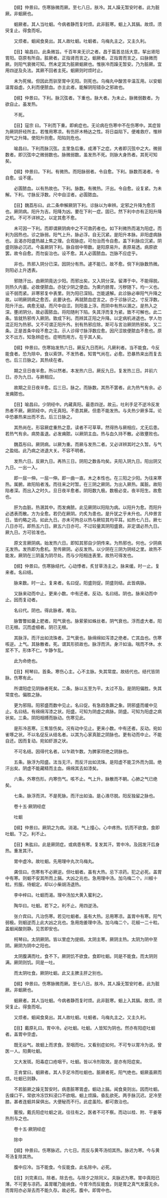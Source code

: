 <!-- { "loadSidebar": true } -->
　　【纲】仲景曰。伤寒脉微而厥。至七八日。肤冷。其人躁无暂安时者。此为脏厥。非蛔厥也。

　　蛔厥者。其人当吐蛔。今病者静而复时烦。此非脏寒。蛔上入其膈。故烦。须臾复止。得食而呕。

　　又烦者。蛔闻食臭出。其人故吐蛔。吐蛔者。乌梅丸主之。又主久利。

　　【目】喻昌曰。此条微旨。千百年来无识之者。昌于篇首总括大意。挈出肾阳胃阳。窃原有所自。脏厥者。正指肾而言之。蛔厥者。正指胃而言之。曰脉微而厥。则阳气衰微可知。然未定其为脏厥蛔厥也。惟肤冷而躁无暂安。乃为脏厥。宜用四逆及灸法。其厥不回者主死。蛔厥则时烦时止。

　　未为死候。但因此而驯至胃中无阳。则死也。乌梅丸中酸苦辛温互用。以安蛔温胃益虚。久利而便脓血。亦主此者。能解阴阳错杂之邪故也。

　　【纲】仲景曰。下利。脉沉弦者。下重也。脉大者。为未止。脉微弱数者。为欲自止。虽发热。

　　不死。

　　【目】寇宗 曰。下利而下重。即痢症也。无论病在伤寒中不在伤寒中。其症皆为厥阴肝经所主。若惟用寒凉。有伤肝木畅达之性。将日益陷下。便难救疗。惟辨阳气之升降。使阳升则愈。阳陷则危也。

　　喻昌曰。下利而脉沉弦。主里急后重。成滞下之症。大者即沉弦中之大。微弱数者。即沉弦中之微弱数也。脉微弱数。虽发热不死。则脉大身热者。其死可知矣。

　　【纲】仲景曰。下利。有微热。而阳脉弱者。令自愈。下利。脉数而渴者。令自愈。设不瘥。

　　必圊脓血。以有热故也。下利。脉数。有微热。汗出。令自愈。设复紧。为未解。下利。寸脉反浮数。尺中自涩者。必圊脓血。

　　【目】魏荔彤曰。此二条申解厥阴下利。诊脉以为审辨。定邪之升降为愈否也。厥阴病。阳升为吉。阳降为凶。要在下利一症。固已。然下利中亦有正阳升降之机。不可不详辨之。以定其愈不愈。

　　未可因一下利。而即谓厥阴病中之不可救药者也。如下利微热而渴为阳症。而利为因热也。诊之脉弱。阳气上升。脉必浮。自无沉紧。是阳升本脉。非阳虚病脉也。且渴亦阳盛热越上焦之理。合观脉症。可勿治而令自愈。盖下利脉应沉紧。阴盛则脉必沉迟。今虽厥阴下利。脉自弱中带数。是阳原易升。表原易透。病原欲罢。故令自愈。而勿妄治也。设不愈。其人必圊脓血。岂脉不应症乎。

　　非也。热邪入阴分已深。因阴分有热。遽不能已。故不愈。倘下利脉数热微。则阳必上升透表。

　　邪随汗出。由厥阴竟达少阳。而邪出矣。又入阴分深。留滞于中。不能得脱。则热久内蓄。必致便脓血。亦犹少阴之便血。为熏灼肠胃。污秽随下。均一义也。设不弱而紧。非寒邪复中表里。则为阳已深陷。岂能遽解。此诊脉必审阳气升降之故。以明厥阴病之愈否。此要诀也。再就脓血症言之。亦于诊脉识之。寸反浮数。阳升汗出。病愈无疑。而尺中自涩。则阳虽上浮。而阴中有热以溷之。是热入之深。壅闭阴分。故必圊脓血。将阳随利下陷。失其浮而复为紧。致不可解也。此二条。皆就热邪传入厥阴。致成下利。而辨其正阳之升降。以定病机进退也。学人勿混正阳为热邪。又不可谓正阳升外。别有热邪应除。斯可与言治厥阴热邪矣。又二条。正是首条中段不愈之注。示人诊得寸脉浮数应愈。因尺涩故便脓血不愈也。原文不出方。知急辨症也。症明而用方。在乎其人矣。

　　【纲】仲景曰。伤寒始发热六日。厥反九日而利。凡厥利者。当不能食。今反能食者。恐为除中。食以索饼。不发热者。知胃气尚在。必愈。恐暴热来出而复去也。后三日脉之。其热续在者。

　　期之旦日夜半愈。所以然者。本发热六日。厥反九日。复发热三日。并前六日。亦为九日。与厥相应。

　　故期之旦日夜半愈。后三日。脉之。而脉数。其热不罢者。此为热气有余。必发痈脓也。

　　【目】喻昌曰。少阴经中。内藏真阳。最患四逆。故云。吐利手足不逆冷反发热者不厥。厥阴经中。内无真阳。不患其厥。但患不能发热。与夫热少厥多耳。论中恐暴热来出而不去。后三日脉之。

　　其热尚在。形容厥症重热之意。读者不可草草。然得热与厥相应。尤无后患。若热气有余。病势虽退。必发痈脓。以厥阴主血。热与血久持不散。必致壅败也。

　　魏荔彤曰。厥阴病。以厥为重。而厥与发热二者。又必详辨其时之久暂。与气之盈绌。此乃病之进退大关。不容不明者。

　　发热六日。反厥九日。再热三日。阴阳之数各均矣。夫阳入阴九日。阳出阴又九日。一出一入。

　　即一屈一伸。一屈一伸。即一曲一直。木之本性也。在三阳之少阳。为往来寒热。属腑。故阳陷者浅。而往来之时暂。在三阴之厥阴。为出入厥热。属脏。故阳陷者深。而出入之时久。旦日夜半愈者。阴阳数九极。数极必变。夜半阳生。故愈也。

　　肝为血脏。热溷其中。而发痈脓。此见厥阴以阳陷为病。以阳升为愈。而阳升必透表而散。方为全愈。若仍在厥阴。灼炙为患也。是升犹之乎未升也。凡仲景言日。皆约略之词。如此九日。亦未可拘总以热与厥较其均平耳。如热七八日。厥七八日亦可。即热五六日。厥五六日亦可。不过较量其阴阳盛衰。非定谓必热九日。厥九日。方可验准也。

　　原文言厥阴病。始发热六日。即知其邪自少阴传来。为热邪也。何也。少阴病无发热。发热即为愈机。至传厥阴。必反发热。以少阴在三阴为阴经之里。故热不能发。厥阴在三阴虽为阴尽处。而与少阳相连表里。故热可得发也。

　　【纲】仲景曰。伤寒脉结代。心动悸者。炙甘草汤主之。脉来缓。时一止。复来者。名曰结。

　　脉来数。时一止。复来者。名曰促。阳盛则促。阴盛则结。此皆病脉。

　　又脉来动而中止。更来小数。中有还者。反动。名曰结。阴也。脉来动而中止。因而复动者。

　　名曰代。阴也。得此脉者。难治。

　　脉瞥瞥如羹上肥者。阳气衰也。脉萦萦如蛛丝者。阴气衰也。浮而虚大者。阳已无根。沉而虚细者。阴已无根。

　　其脉浮。而汗出如流珠者。卫气衰也。脉绵绵如泻漆之绝者。亡其血也。伤寒咳逆。上气。其脉散者。死。谓其形损故也。脉浮而洪。身汗如油。喘而不休。水浆不下。形体不仁。乍静乍乱。

　　此为命绝也。

　　【目】柯琴曰。首条。寒伤心主。心不主脉。失其常度。故结代也。结代皆阴脉。伤寒有此。

　　所谓阳症见阴脉者死矣。二条。脉以五至为平。太过不及。是阴阳偏胜。失其常度也。偏胜之脉。

　　更为邪阻。阳邪盛而数中见止。名曰促。有急趋急蹶之象。阴邪盛而缓中见止。名曰结。有绵绵泻漆之状。阳盛。可知为阴虚之病脉。阴盛。可知为阳虚之病状矣。三条。阴阳相搏而脉动。伤寒见此。

　　是形冷恶寒。三焦皆伤矣。况有动中见止。更来小数。中有还者。反动。宛如雀啄之状。不以名促反从结名者。以其为心家真脏之阴脉也。更有动而中止。不能自还。因而复动。宛如虾游之状。

　　不可名结。因得代名者。以乍疏乍数。为脾家将绝之阴脉也。

　　五条。脉浮为阳盛。法当无汗。而反汗出如流珠。是阳虚不能卫外而为固。绝汗出矣。阴虚不能藏精而主血。绵绵其去如漆矣。

　　六条。外寒伤形。内寒伤气。咳不止。气上升。脉散而不朝。心肺之气已绝矣。

　　七条。脉浮而洪。不是死脉。而汗出如油。是心液尽脱。阳反独留之脉也。

　　卷十五·厥阴经症

　　吐蛔

　　【纲】仲景曰。厥阴之为病。消渴。气上撞心。心中疼热。饥而不欲食。食即吐蛔。下之。利不止。

　　【目】朱肱曰。此是厥阴症。或病患有寒。复发其汗。胃中冷。及因发汗后身热。重发其汗。

　　胃中虚冷。故吐蛔。先用理中丸次乌梅丸。

　　龚信曰。伤寒有不必厥逆。但吐蛔者。虽有大热。忌下凉药。犯之必死。盖胃中有寒。则蛔不安其所而上膈。大凶之兆也。急用理中汤。加乌梅二个。川椒十粒。煎服。待蛔定。却以小柴胡汤退热。

　　李中梓曰。吐蛔而渴。理中汤加大黄入蜜利之。

　　陶华曰。吐蛔。若下之。利不止。用四逆汤。

　　张介宾曰。凡治伤寒。若见吐蛔者。虽有大热。忌用寒凉。盖胃中有寒。阳气弱极。则蛔逆而上此大凶之兆也。急用炮姜理中汤。加乌梅二个。花椒一二十粒。盖蛔闻酸则静。见苦即安也。

　　柯琴曰。太阴厥阴。皆以里症为提纲。太阴主寒。厥阴主热。太阴为阴中至阴。厥阴为阴中之阳也。

　　太阴腹满而吐。食不下。厥阴饥不欲食。食即吐蛔。同是不能食。而太阴则满。厥阴则饥。同是一吐。

　　而太阴吐食。厥阴吐蛔。此又主脾主肝之别也。

　　【纲】仲景曰。伤寒脉微而厥。至七八日。肤冷。其人躁无暂安时者。此为脏厥。非蛔厥也。

　　蛔厥者。其人当吐蛔。今病者静而复时烦。此非脏寒。蛔上入其膈。故烦。须臾复止。得食而呕。

　　又烦者。蛔闻食臭出。其人故吐蛔。吐蛔者。乌梅丸主之。又主久利。

　　【目】戴原礼曰。胃中冷。必吐蛔。吐蛔。人皆知为阴也。然亦有阳症吐蛔者。盖胃中空虚。

　　既无谷气。故蛔上而求食。至咽而吐。又看别症如何。不可专以胃冷为说。曾医一人。阳黄吐蛔。

　　又大发斑。阳毒症口疮咽干。吐蛔。皆以冷剂取效。是亦有阳症矣。

　　王肯堂曰。蛔厥者。其人手足冷而吐蛔也。脏厥者死。阳气绝也。蛔厥虽厥而烦。吐蛔已则静。

　　不若脏厥之躁无暂安时。病患脏寒胃虚。蛔动上膈。闻食臭则出。因而吐蛔。舌燥口干。常欲冷冻饮料浸口不欲咽。蛔上烦躁。昏乱欲死。两手脉沉迟。足冷至膝。甚者连蛔并屎俱出。大便秘而不行。此症虽险。都可救治也。

　　鳌按。戴氏阳症吐蛔之说。往往有之。医者不可不察。而动以桂、附、干姜等热剂与之也。

　　卷十五·厥阴经症

　　除中

　　【纲】仲景曰。伤寒脉迟。六七日。而反与黄芩汤彻其热。脉迟为寒。今与黄芩汤复除其热。

　　腹中应冷。当不能食。今反能食。此名除中。必死。

　　【目】刘完素曰。除者。除去也。与除夕之除同义。夫脉迟为寒。胃中真阳已薄。不可更与凉药。盖胃暖乃能纳食。今胃冷而反能食。则是胃之真气发露无余。而胃阳亦必渐去而不能久存。故必死。腹中。即胃中也。

